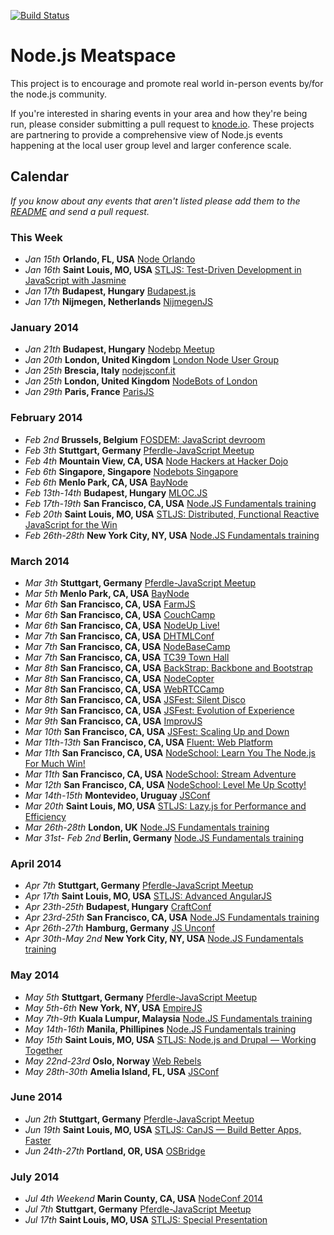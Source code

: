 [![Build Status](https://travis-ci.org/knode/node-meatspace.png)](https://travis-ci.org/knode/node-meatspace)

Node.js Meatspace
==============

This project is to encourage and promote real world in-person events by/for the node.js community.

If you're interested in sharing events in your area and how they're being run, please consider submitting a pull request to [knode.io](https://github.com/knode/meetups). These projects are partnering to provide a comprehensive view of Node.js events happening at the local user group level and larger conference scale.

## Calendar

*If you know about any events that aren't listed please add them to the
[README](https://github.com/mikeal/node-meatspace/blob/gh-pages/README.md) and
send a pull request.*

### This Week
* *Jan 15th* **Orlando, FL, USA** [Node Orlando](http://www.meetup.com/orlando-node-js/)
* *Jan 16th* **Saint Louis, MO, USA** [STLJS: Test-Driven Development in JavaScript with Jasmine](http://www.meetup.com/STL-JS-meetup/events/149993482/)
* *Jan 17th* **Budapest, Hungary** [Budapest.js](http://www.meetup.com/budapest-js/events/158370752/)
* *Jan 17th* **Nijmegen, Netherlands** [NijmegenJS](http://www.meetup.com/NijmegenJS/events/158369692/)

### January 2014
* *Jan 21th* **Budapest, Hungary** [Nodebp Meetup](http://www.meetup.com/nodebp/events/156892152)
* *Jan 20th* **London, United Kingdom** [London Node User Group](http://lanyrd.com/2014/lnug-january/)
* *Jan 25th* **Brescia, Italy** [nodejsconf.it](http://nodejsconf.it)
* *Jan 25th* **London, United Kingdom** [NodeBots of London](http://www.meetup.com/NodeBots-of-London/events/160405872/)
* *Jan 29th* **Paris, France** [ParisJS](http://www.meetup.com/FranceJS/events/158150272/)


### February 2014
* *Feb 2nd* **Brussels, Belgium** [FOSDEM: JavaScript devroom](http://fosdem14-js-devroom.github.io/)
* *Feb 3th* **Stuttgart, Germany** [Pferdle-JavaScript Meetup](http://www.meetup.com/stuttgartjs/)
* *Feb 4th* **Mountain View, CA, USA** [Node Hackers at Hacker Dojo](http://www.meetup.com/Node-Hackers-at-Hacker-Dojo/events/156235612/)
* *Feb 6th* **Singapore, Singapore** [Nodebots Singapore](http://www.meetup.com/NodeBotsSingapore/events/157876832/)
* *Feb 6th* **Menlo Park, CA, USA** [BayNode](http://www.meetup.com/BayNode/events/159917932/)
* *Feb 13th-14th* **Budapest, Hungary** [MLOC.JS](http://mloc-js.com/2014/)
* *Feb 17th-19th* **San Francisco, CA, USA** [Node.JS Fundamentals training](http://www.olindata.com/training/nodejs/nodejs-fundamentals-training-san-francisco-feb-2014)
* *Feb 20th* **Saint Louis, MO, USA** [STLJS: Distributed, Functional Reactive JavaScript for the Win](http://www.meetup.com/STL-JS-meetup/events/151262552/)
* *Feb 26th-28th* **New York City, NY, USA** [Node.JS Fundamentals training](http://www.olindata.com/training/nodejs/nodejs-fundamentals-training-new-york-city-feb-2014)

### March 2014
* *Mar 3th* **Stuttgart, Germany** [Pferdle-JavaScript Meetup](http://www.meetup.com/stuttgartjs/)
* *Mar 5th* **Menlo Park, CA, USA** [BayNode](http://www.meetup.com/BayNode/events/159918202/)
* *Mar 6th* **San Francisco, CA, USA** [FarmJS](http://jsfest.com/)
* *Mar 6th* **San Francisco, CA, USA** [CouchCamp](http://jsfest.com/)
* *Mar 6th* **San Francisco, CA, USA** [NodeUp Live!](http://jsfest.com/)
* *Mar 7th* **San Francisco, CA, USA** [DHTMLConf](http://jsfest.com/)
* *Mar 7th* **San Francisco, CA, USA** [NodeBaseCamp](http://jsfest.com/)
* *Mar 7th* **San Francisco, CA, USA** [TC39 Town Hall](http://jsfest.com/)
* *Mar 8th* **San Francisco, CA, USA** [BackStrap: Backbone and Bootstrap](http://jsfest.com/)
* *Mar 8th* **San Francisco, CA, USA** [NodeCopter](http://jsfest.com/)
* *Mar 8th* **San Francisco, CA, USA** [WebRTCCamp](http://jsfest.com/)
* *Mar 8th* **San Francisco, CA, USA** [JSFest: Silent Disco](http://jsfest.com/)
* *Mar 9th* **San Francisco, CA, USA** [JSFest: Evolution of Experience](http://jsfest.com/)
* *Mar 9th* **San Francisco, CA, USA** [ImprovJS](http://jsfest.com/)
* *Mar 10th* **San Francisco, CA, USA** [JSFest: Scaling Up and Down](http://jsfest.com/)
* *Mar 11th-13th* **San Francisco, CA, USA** [Fluent: Web Platform](http://fluentconf.com/)
* *Mar 11th* **San Francisco, CA, USA** [NodeSchool: Learn You The Node.js For Much Win!](http://jsfest.com/)
* *Mar 11th* **San Francisco, CA, USA** [NodeSchool: Stream Adventure](http://jsfest.com/)
* *Mar 12th* **San Francisco, CA, USA** [NodeSchool: Level Me Up Scotty!](http://jsfest.com/)
* *Mar 14th-15th* **Montevideo, Uruguay** [JSConf](http://jsconf.uy)
* *Mar 20th* **Saint Louis, MO, USA** [STLJS: Lazy.js for Performance and Efficiency](http://www.meetup.com/STL-JS-meetup/events/151446282/)
* *Mar 26th-28th* **London, UK** [Node.JS Fundamentals training](http://www.olindata.com/training/nodejs/nodejs-fundamentals-training-london-march-2014)
* *Mar 31st- Feb 2nd* **Berlin, Germany** [Node.JS Fundamentals training](http://www.olindata.com/training/nodejs/nodejs-fundamentals-training-berlin-march-2014)

### April 2014
* *Apr 7th* **Stuttgart, Germany** [Pferdle-JavaScript Meetup](http://www.meetup.com/stuttgartjs/)
* *Apr 17th* **Saint Louis, MO, USA** [STLJS: Advanced AngularJS](http://www.meetup.com/STL-JS-meetup/events/149998082/)
* *Apr 23th-25th* **Budapest, Hungary** [CraftConf](http://craft-conf.com/2014/)
* *Apr 23rd-25th* **San Francisco, CA, USA** [Node.JS Fundamentals training](http://www.olindata.com/training/nodejs/nodejs-fundamentals-training-san-francisco-april-2014)
* *Apr 26th-27th* **Hamburg, Germany** [JS Unconf](http://2014.jsunconf.eu)
* *Apr 30th-May 2nd* **New York City, NY, USA** [Node.JS Fundamentals training](http://www.olindata.com/training/nodejs/nodejs-fundamentals-training-new-york-city-april-2014)

### May 2014
* *May 5th* **Stuttgart, Germany** [Pferdle-JavaScript Meetup](http://www.meetup.com/stuttgartjs/)
* *May 5th-6th* **New York, NY, USA** [EmpireJS](http://empirejs.org/)
* *May 7th-9th* **Kuala Lumpur, Malaysia** [Node.JS Fundamentals training](http://www.olindata.com/training/nodejs/nodejs-fundamentals-training-kuala-lumpur-may-2014)
* *May 14th-16th* **Manila, Phillipines** [Node.JS Fundamentals training](http://www.olindata.com/training/nodejs/nodejs-fundamentals-training-manila-may-2014)
* *May 15th* **Saint Louis, MO, USA** [STLJS: Node.js and Drupal &mdash; Working Together](http://www.meetup.com/STL-JS-meetup/events/151436472/)
* *May 22nd-23rd* **Oslo, Norway** [Web Rebels](http://webrebels.org/)
* *May 28th-30th* **Amelia Island, FL, USA** [JSConf](http://2014.jsconf.us/)


### June 2014
* *Jun 2th* **Stuttgart, Germany** [Pferdle-JavaScript Meetup](http://www.meetup.com/stuttgartjs/)
* *Jun 19th* **Saint Louis, MO, USA** [STLJS: CanJS &mdash; Build Better Apps, Faster](http://www.meetup.com/STL-JS-meetup/events/159770032/)
* *Jun 24th-27th* **Portland, OR, USA** [OSBridge](http://opensourcebridge.org/) 

### July 2014
* *Jul 4th Weekend* **Marin County, CA, USA** [NodeConf 2014](http://www.nodeconf.com)
* *Jul 7th* **Stuttgart, Germany** [Pferdle-JavaScript Meetup](http://www.meetup.com/stuttgartjs/)
* *Jul 17th* **Saint Louis, MO, USA** [STLJS: Special Presentation](http://www.meetup.com/STL-JS-meetup/events/154371372/)
